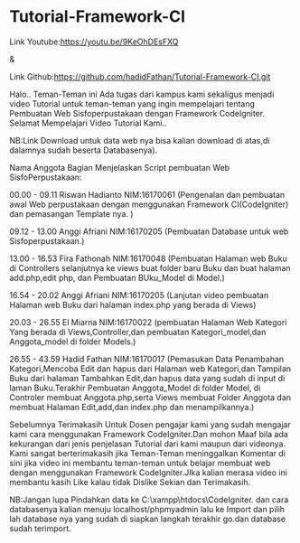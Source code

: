 # Tutorial-Framework-CI
Link Youtube:https://youtu.be/9KeOhDEsFXQ

&

Link Github:https://github.com/hadidFathan/Tutorial-Framework-CI.git

Halo.. Teman-Teman ini Ada tugas dari kampus kami sekaligus menjadi
video Tutorial untuk teman-teman yang ingin mempelajari tentang 
Pembuatan Web Sisfoperpustakaan dengan Framework CodeIgniter. Selamat Mempelajari Video Tutorial Kami..

NB:Link Download untuk data web nya bisa kalian download di atas,di dalamnya sudah beserta Databasenya).

Nama Anggota Bagian Menjelaskan Script pembuatan Web SisfoPerpustakaan:

00.00 - 09.11 Riswan Hadianto NIM:16170061 (Pengenalan dan pembuatan awal Web perpustakaan dengan menggunakan Framework CI(CodeIgniter) dan pemasangan Template nya. )

09.12 - 13.00 Anggi Afriani NIM:16170205 (Pembuatan Database untuk web Sisfoperpustakaan.)

13.00 - 16.53 Fira Fathonah NIM:16170048 (Pembuatan Halaman web Buku di Controllers selanjutnya ke views buat folder baru Buku dan buat halaman add.php,edit php, dan Pembuatan BUku_Model di Model.)

16.54 - 20.02 Anggi Afriani NIM:16170205  (Lanjutan video pembuatan Halaman web Buku dari halaman index.php yang berada di Views)

20.03 - 26.55 El Miarna NIM:16170022 (pembuatan Halaman Web Kategori Yang berada di Views,Controller,dan pembuatan Kategori_model,dan Anggota_model di folder Models.)

26.55 - 43.59 Hadid Fathan NIM:16170017 (Pemasukan Data Penambahan Kategori,Mencoba Edit dan hapus dari Halaman web Kategori,dan Tampilan Buku dari halaman Tambahkan Edit,dan hapus data yang sudah di input di laman Buku.Terakhir Pembuatan Anggota_Model di folder Model, di Controler membuat Anggota.php,serta Views membuat Folder Anggota dan membuat Halaman Edit,add,dan index.php dan menampilkannya.)


Sebelumnya Terimakasih Untuk Dosen pengajar kami yang sudah mengajar kami cara menggunakan Framework CodeIgniter.Dan mohon Maaf bila ada kekurangan dari jenis penjelasan Tutorial dari kami maupun dari videonya. Kami sangat berterimakasih jika Teman-Teman meninggalkan Komentar di sini jika video ini membantu teman-teman untuk belajar membuat web dengan menggunakan Framework CodeIgniter.JIka kalian merasa video ini membantu kasih Like kalau tidak Dislike Sekian dan Terimakasih.

NB:Jangan lupa Pindahkan data ke C:\xampp\htdocs\CodeIgniter. dan cara databasenya kalian menuju localhost/phpmyadmin lalu ke Import dan pilih lah database nya yang sudah di siapkan langkah terakhir go.dan database sudah terimport.
